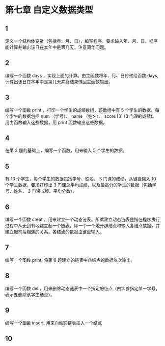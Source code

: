 # 第七章 自定义数据类型
## 1
定义一个结构体变量（包括年、月、日），编写程序，要求输入年、月、日，程序能计算并输出该日在本年中是第几天。注意闰年问题。
## 2
编写一个函数 days ，实现上面的计算。由主函数将年、月、日传递给函数 days,计算出该日在本年中是第几天并将结果传回主函数输出。
## 3
编写一个函数 print ，打印一个学生的成绩数组，该数组中有 5 个学生的数据，每个学生的数据包括 num （学号）、 name （姓名）、 score [3] (3 门课的成绩)。用主函数输入这些数据，用 print 函数输出这些数据。
## 4
在第 3 题的基础上，编写一个函数，用来输入 5 个学生的数据。
## 5
有 10 个学生，每个学生的数据包括学号、姓名、 3 门课的成绩，从键盘输入 10个学生数据，要求打印出 3 门课总平均成绩，以及最高分的学生的数据（包括学号、姓名、 3 门课成绩、平均分数）。
## 6
编写一个函数 creat ，用来建立一个动态链表。所谓建立动态链表是指在程序执行过程中从无到有地建立起一个链表，即一个一个地开辟结点和输入各结点数据，并建立起前后相连的关系。各结点的数据由键盘输入。
## 7
编写一个函数 print, 将第 6 题建立的链表中各结点的数据依次输出。
## 8
编写一个函数 del ，用来删除动态链表中一个指定的结点（由实参指定某一学号，表示要删除该学生结点）。
## 9
编写一个函数 insert, 用来向动态链表插入一个结点
## 10
<!--stackedit_data:
eyJoaXN0b3J5IjpbMjYyNzgxODhdfQ==
-->